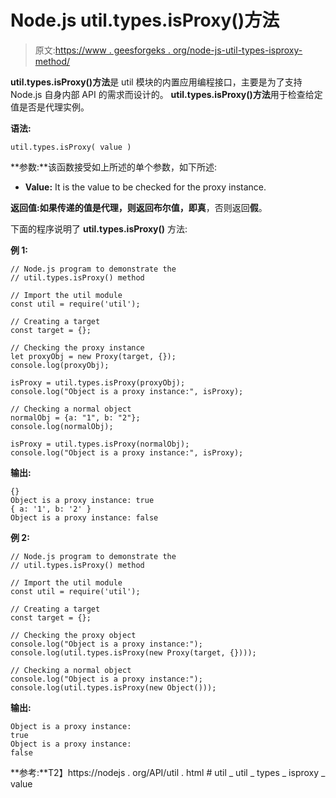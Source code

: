 # Node.js util.types.isProxy()方法

> 原文:[https://www . geesforgeks . org/node-js-util-types-isproxy-method/](https://www.geeksforgeeks.org/node-js-util-types-isproxy-method/)

**util.types.isProxy()方法**是 util 模块的内置应用编程接口，主要是为了支持 Node.js 自身内部 API 的需求而设计的。 **util.types.isProxy()方法**用于检查给定值是否是代理实例。

**语法:**

```
util.types.isProxy( value )
```

**参数:**该函数接受如上所述的单个参数，如下所述:

*   **Value:** It is the value to be checked for the proxy instance.

**返回值:**如果传递的值是代理，则返回布尔值，即**真**，否则返回**假**。

下面的程序说明了 **util.types.isProxy()** 方法:

**例 1:**

```
// Node.js program to demonstrate the
// util.types.isProxy() method

// Import the util module
const util = require('util');

// Creating a target
const target = {};

// Checking the proxy instance
let proxyObj = new Proxy(target, {});
console.log(proxyObj);

isProxy = util.types.isProxy(proxyObj);
console.log("Object is a proxy instance:", isProxy);

// Checking a normal object
normalObj = {a: "1", b: "2"};
console.log(normalObj);

isProxy = util.types.isProxy(normalObj);
console.log("Object is a proxy instance:", isProxy);
```

**输出:**

```
{}
Object is a proxy instance: true
{ a: '1', b: '2' }
Object is a proxy instance: false
```

**例 2:**

```
// Node.js program to demonstrate the
// util.types.isProxy() method

// Import the util module
const util = require('util');

// Creating a target
const target = {};

// Checking the proxy object
console.log("Object is a proxy instance:");
console.log(util.types.isProxy(new Proxy(target, {})));

// Checking a normal object
console.log("Object is a proxy instance:");
console.log(util.types.isProxy(new Object()));
```

**输出:**

```
Object is a proxy instance:
true
Object is a proxy instance:
false
```

**参考:**T2】https://nodejs . org/API/util . html # util _ util _ types _ isproxy _ value